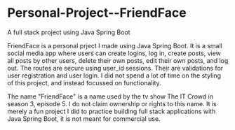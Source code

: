 # Personal-Project--FriendFace
A full stack project using Java Spring Boot


FriendFace is a personal prject I made using Java Spring Boot. It is a small social media app where users can create logins, log in, create posts, view all posts by
other users, delete their own posts, edit their own posts, and log out. The routes are secure using user_id sessions. Their are validations for user registration
and user login. I did not spend a lot of time on the styling of this project, and instead focussed on functionality. 

The name "FriendFace" is a name used by the tv show The IT Crowd in season 3, episode 5. I do not claim ownership or rights to this name. It is merely a fun project
I did to practice building full stack applications with Java Spring Boot, it is not meant for commercial use.
